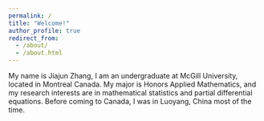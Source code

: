 ```yaml
---
permalink: /
title: "Welcome!"
author_profile: true
redirect_from: 
  - /about/
  - /about.html
---
```


My name is Jiajun Zhang, I am an undergraduate at McGill University, located in Montreal Canada. My major is Honors Applied Mathematics, and my research interests are in mathematical statistics and partial differential equations. Before coming to Canada, I was in Luoyang, China most of the time.
